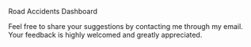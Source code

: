 Road Accidents Dashboard

Feel free to share your suggestions by contacting me through my email. Your feedback is highly welcomed and greatly appreciated.
